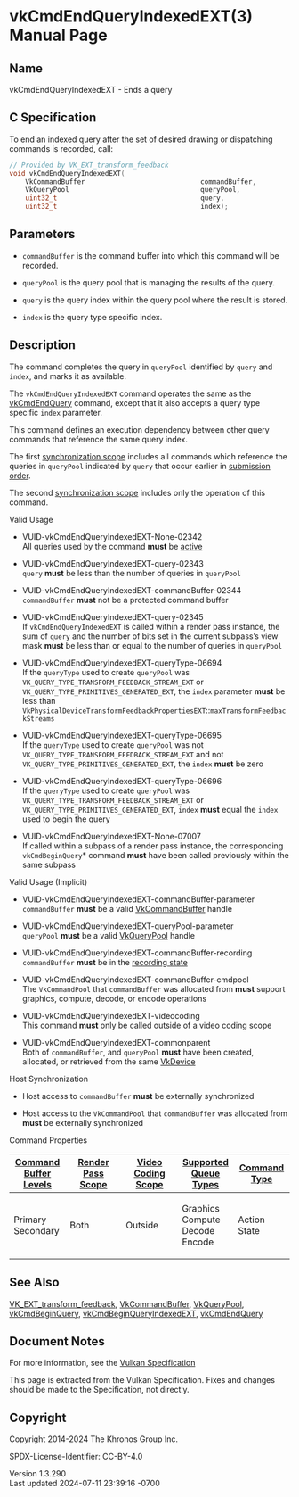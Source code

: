 # vkCmdEndQueryIndexedEXT(3) Manual Page

## Name

vkCmdEndQueryIndexedEXT - Ends a query



## <a href="#_c_specification" class="anchor"></a>C Specification

To end an indexed query after the set of desired drawing or dispatching
commands is recorded, call:

``` c
// Provided by VK_EXT_transform_feedback
void vkCmdEndQueryIndexedEXT(
    VkCommandBuffer                             commandBuffer,
    VkQueryPool                                 queryPool,
    uint32_t                                    query,
    uint32_t                                    index);
```

## <a href="#_parameters" class="anchor"></a>Parameters

- `commandBuffer` is the command buffer into which this command will be
  recorded.

- `queryPool` is the query pool that is managing the results of the
  query.

- `query` is the query index within the query pool where the result is
  stored.

- `index` is the query type specific index.

## <a href="#_description" class="anchor"></a>Description

The command completes the query in `queryPool` identified by `query` and
`index`, and marks it as available.

The `vkCmdEndQueryIndexedEXT` command operates the same as the
[vkCmdEndQuery](https://registry.khronos.org/vulkan/specs/1.3-extensions/man/html/vkCmdEndQuery.html) command, except that it also accepts
a query type specific `index` parameter.

This command defines an execution dependency between other query
commands that reference the same query index.

The first <a
href="https://registry.khronos.org/vulkan/specs/1.3-extensions/html/vkspec.html#synchronization-dependencies-scopes"
target="_blank" rel="noopener">synchronization scope</a> includes all
commands which reference the queries in `queryPool` indicated by `query`
that occur earlier in <a
href="https://registry.khronos.org/vulkan/specs/1.3-extensions/html/vkspec.html#synchronization-submission-order"
target="_blank" rel="noopener">submission order</a>.

The second <a
href="https://registry.khronos.org/vulkan/specs/1.3-extensions/html/vkspec.html#synchronization-dependencies-scopes"
target="_blank" rel="noopener">synchronization scope</a> includes only
the operation of this command.

Valid Usage

- <a href="#VUID-vkCmdEndQueryIndexedEXT-None-02342"
  id="VUID-vkCmdEndQueryIndexedEXT-None-02342"></a>
  VUID-vkCmdEndQueryIndexedEXT-None-02342  
  All queries used by the command **must** be <a
  href="https://registry.khronos.org/vulkan/specs/1.3-extensions/html/vkspec.html#queries-operation-active"
  target="_blank" rel="noopener">active</a>

- <a href="#VUID-vkCmdEndQueryIndexedEXT-query-02343"
  id="VUID-vkCmdEndQueryIndexedEXT-query-02343"></a>
  VUID-vkCmdEndQueryIndexedEXT-query-02343  
  `query` **must** be less than the number of queries in `queryPool`

- <a href="#VUID-vkCmdEndQueryIndexedEXT-commandBuffer-02344"
  id="VUID-vkCmdEndQueryIndexedEXT-commandBuffer-02344"></a>
  VUID-vkCmdEndQueryIndexedEXT-commandBuffer-02344  
  `commandBuffer` **must** not be a protected command buffer

- <a href="#VUID-vkCmdEndQueryIndexedEXT-query-02345"
  id="VUID-vkCmdEndQueryIndexedEXT-query-02345"></a>
  VUID-vkCmdEndQueryIndexedEXT-query-02345  
  If `vkCmdEndQueryIndexedEXT` is called within a render pass instance,
  the sum of `query` and the number of bits set in the current subpass’s
  view mask **must** be less than or equal to the number of queries in
  `queryPool`

- <a href="#VUID-vkCmdEndQueryIndexedEXT-queryType-06694"
  id="VUID-vkCmdEndQueryIndexedEXT-queryType-06694"></a>
  VUID-vkCmdEndQueryIndexedEXT-queryType-06694  
  If the `queryType` used to create `queryPool` was
  `VK_QUERY_TYPE_TRANSFORM_FEEDBACK_STREAM_EXT` or
  `VK_QUERY_TYPE_PRIMITIVES_GENERATED_EXT`, the `index` parameter
  **must** be less than
  `VkPhysicalDeviceTransformFeedbackPropertiesEXT`::`maxTransformFeedbackStreams`

- <a href="#VUID-vkCmdEndQueryIndexedEXT-queryType-06695"
  id="VUID-vkCmdEndQueryIndexedEXT-queryType-06695"></a>
  VUID-vkCmdEndQueryIndexedEXT-queryType-06695  
  If the `queryType` used to create `queryPool` was not
  `VK_QUERY_TYPE_TRANSFORM_FEEDBACK_STREAM_EXT` and not
  `VK_QUERY_TYPE_PRIMITIVES_GENERATED_EXT`, the `index` **must** be zero

- <a href="#VUID-vkCmdEndQueryIndexedEXT-queryType-06696"
  id="VUID-vkCmdEndQueryIndexedEXT-queryType-06696"></a>
  VUID-vkCmdEndQueryIndexedEXT-queryType-06696  
  If the `queryType` used to create `queryPool` was
  `VK_QUERY_TYPE_TRANSFORM_FEEDBACK_STREAM_EXT` or
  `VK_QUERY_TYPE_PRIMITIVES_GENERATED_EXT`, `index` **must** equal the
  `index` used to begin the query

<!-- -->

- <a href="#VUID-vkCmdEndQueryIndexedEXT-None-07007"
  id="VUID-vkCmdEndQueryIndexedEXT-None-07007"></a>
  VUID-vkCmdEndQueryIndexedEXT-None-07007  
  If called within a subpass of a render pass instance, the
  corresponding `vkCmdBeginQuery`\* command **must** have been called
  previously within the same subpass

Valid Usage (Implicit)

- <a href="#VUID-vkCmdEndQueryIndexedEXT-commandBuffer-parameter"
  id="VUID-vkCmdEndQueryIndexedEXT-commandBuffer-parameter"></a>
  VUID-vkCmdEndQueryIndexedEXT-commandBuffer-parameter  
  `commandBuffer` **must** be a valid
  [VkCommandBuffer](https://registry.khronos.org/vulkan/specs/1.3-extensions/man/html/VkCommandBuffer.html) handle

- <a href="#VUID-vkCmdEndQueryIndexedEXT-queryPool-parameter"
  id="VUID-vkCmdEndQueryIndexedEXT-queryPool-parameter"></a>
  VUID-vkCmdEndQueryIndexedEXT-queryPool-parameter  
  `queryPool` **must** be a valid [VkQueryPool](https://registry.khronos.org/vulkan/specs/1.3-extensions/man/html/VkQueryPool.html) handle

- <a href="#VUID-vkCmdEndQueryIndexedEXT-commandBuffer-recording"
  id="VUID-vkCmdEndQueryIndexedEXT-commandBuffer-recording"></a>
  VUID-vkCmdEndQueryIndexedEXT-commandBuffer-recording  
  `commandBuffer` **must** be in the [recording
  state](#commandbuffers-lifecycle)

- <a href="#VUID-vkCmdEndQueryIndexedEXT-commandBuffer-cmdpool"
  id="VUID-vkCmdEndQueryIndexedEXT-commandBuffer-cmdpool"></a>
  VUID-vkCmdEndQueryIndexedEXT-commandBuffer-cmdpool  
  The `VkCommandPool` that `commandBuffer` was allocated from **must**
  support graphics, compute, decode, or encode operations

- <a href="#VUID-vkCmdEndQueryIndexedEXT-videocoding"
  id="VUID-vkCmdEndQueryIndexedEXT-videocoding"></a>
  VUID-vkCmdEndQueryIndexedEXT-videocoding  
  This command **must** only be called outside of a video coding scope

- <a href="#VUID-vkCmdEndQueryIndexedEXT-commonparent"
  id="VUID-vkCmdEndQueryIndexedEXT-commonparent"></a>
  VUID-vkCmdEndQueryIndexedEXT-commonparent  
  Both of `commandBuffer`, and `queryPool` **must** have been created,
  allocated, or retrieved from the same [VkDevice](https://registry.khronos.org/vulkan/specs/1.3-extensions/man/html/VkDevice.html)

Host Synchronization

- Host access to `commandBuffer` **must** be externally synchronized

- Host access to the `VkCommandPool` that `commandBuffer` was allocated
  from **must** be externally synchronized

Command Properties

<table class="tableblock frame-all grid-all stretch">
<colgroup>
<col style="width: 20%" />
<col style="width: 20%" />
<col style="width: 20%" />
<col style="width: 20%" />
<col style="width: 20%" />
</colgroup>
<thead>
<tr>
<th class="tableblock halign-left valign-top"><a
href="#VkCommandBufferLevel">Command Buffer Levels</a></th>
<th class="tableblock halign-left valign-top"><a
href="#vkCmdBeginRenderPass">Render Pass Scope</a></th>
<th class="tableblock halign-left valign-top"><a
href="#vkCmdBeginVideoCodingKHR">Video Coding Scope</a></th>
<th class="tableblock halign-left valign-top"><a
href="#VkQueueFlagBits">Supported Queue Types</a></th>
<th class="tableblock halign-left valign-top"><a
href="#fundamentals-queueoperation-command-types">Command Type</a></th>
</tr>
</thead>
<tbody>
<tr>
<td class="tableblock halign-left valign-top"><p>Primary<br />
Secondary</p></td>
<td class="tableblock halign-left valign-top"><p>Both</p></td>
<td class="tableblock halign-left valign-top"><p>Outside</p></td>
<td class="tableblock halign-left valign-top"><p>Graphics<br />
Compute<br />
Decode<br />
Encode</p></td>
<td class="tableblock halign-left valign-top"><p>Action<br />
State</p></td>
</tr>
</tbody>
</table>

## <a href="#_see_also" class="anchor"></a>See Also

[VK_EXT_transform_feedback](https://registry.khronos.org/vulkan/specs/1.3-extensions/man/html/VK_EXT_transform_feedback.html),
[VkCommandBuffer](https://registry.khronos.org/vulkan/specs/1.3-extensions/man/html/VkCommandBuffer.html),
[VkQueryPool](https://registry.khronos.org/vulkan/specs/1.3-extensions/man/html/VkQueryPool.html),
[vkCmdBeginQuery](https://registry.khronos.org/vulkan/specs/1.3-extensions/man/html/vkCmdBeginQuery.html),
[vkCmdBeginQueryIndexedEXT](https://registry.khronos.org/vulkan/specs/1.3-extensions/man/html/vkCmdBeginQueryIndexedEXT.html),
[vkCmdEndQuery](https://registry.khronos.org/vulkan/specs/1.3-extensions/man/html/vkCmdEndQuery.html)

## <a href="#_document_notes" class="anchor"></a>Document Notes

For more information, see the <a
href="https://registry.khronos.org/vulkan/specs/1.3-extensions/html/vkspec.html#vkCmdEndQueryIndexedEXT"
target="_blank" rel="noopener">Vulkan Specification</a>

This page is extracted from the Vulkan Specification. Fixes and changes
should be made to the Specification, not directly.

## <a href="#_copyright" class="anchor"></a>Copyright

Copyright 2014-2024 The Khronos Group Inc.

SPDX-License-Identifier: CC-BY-4.0

Version 1.3.290  
Last updated 2024-07-11 23:39:16 -0700
